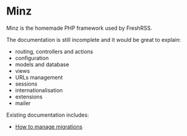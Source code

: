 # Minz

Minz is the homemade PHP framework used by FreshRSS.

The documentation is still incomplete and it would be great to explain:

- routing, controllers and actions
- configuration
- models and database
- views
- URLs management
- sessions
- internationalisation
- extensions
- mailer

Existing documentation includes:

- [How to manage migrations](migrations.md)

